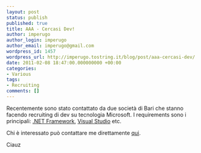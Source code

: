 ```yaml
---
layout: post
status: publish
published: true
title: AAA - Cercasi Dev!
author: imperugo
author_login: imperugo
author_email: imperugo@gmail.com
wordpress_id: 1457
wordpress_url: http://imperugo.tostring.it/blog/post/aaa-cercasi-dev/
date: 2011-02-08 18:47:00.000000000 +00:00
categories:
- Various
tags:
- Recruiting
comments: []
---
```

<p>Recentemente sono stato contattato da due società di Bari che stanno facendo recruiting di dev su tecnologia Microsoft. I requirements sono i principali: <a title=".NET Framework psots" href="http://www.tostring.it/tags/archive/.net" target="_blank">.NET Framework</a>, <a title="http://www.tostring.it/tags/archive/visual+studio" href="http://tostring.it/tags/archive/visual+studio" target="_blank">Visual Studio</a> etc.</p>  <p>Chi è interessato può contattare me direttamente <a title="Contact Me" href="http://tostring.it/contacts/" target="_blank">qui</a>.</p>  <p>Ciauz </p>
